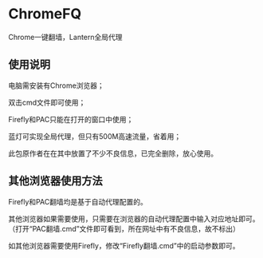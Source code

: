 # ChromeFQ
Chrome一键翻墙，Lantern全局代理
## 使用说明
电脑需安装有Chrome浏览器；

双击cmd文件即可使用；

Firefly和PAC只能在打开的窗口中使用；

蓝灯可实现全局代理，但只有500M高速流量，省着用；

此包原作者在在其中放置了不少不良信息，已完全删除，放心使用。
## 其他浏览器使用方法
Firefly和PAC翻墙均是基于自动代理配置的。

其他浏览器如果需要使用，只需要在浏览器的自动代理配置中输入对应地址即可。（打开“PAC翻墙.cmd”文件即可看到，所在网址中有不良信息，故不标出）

如其他浏览器需要使用Firefly，修改“Firefly翻墙.cmd”中的启动参数即可。
